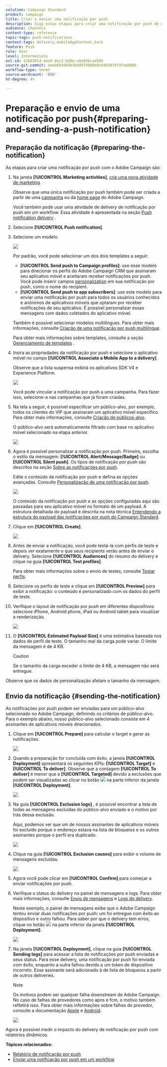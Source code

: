 ```yaml
---
solution: Campaign Standard
product: campaign
title: Criar e enviar uma notificação por push
description: Siga estas etapas para criar uma notificação por push de envio único no Adobe Campaign.
audience: channels
content-type: reference
topic-tags: push-notifications
context-tags: delivery,mobileAppContent,back
feature: Push
role: User
level: Intermediate
exl-id: 41b83014-aea9-4ec2-b20e-c0a05bcad503
source-git-commit: aeeb6b4984b3bdd974960e8c6403876fdfedd886
workflow-type: tm+mt
source-wordcount: '858'
ht-degree: 4%

---
```


# Preparação e envio de uma notificação por push{#preparing-and-sending-a-push-notification}

## Preparação da notificação {#preparing-the-notification}

As etapas para criar uma notificação por push com o Adobe Campaign são:

1. Na janela **[!UICONTROL Marketing activities]**, [crie uma nova atividade de marketing](../../start/using/marketing-activities.md#creating-a-marketing-activity).

   Observe que uma única notificação por push também pode ser criada a partir de uma [campanha](../../start/using/marketing-activities.md#creating-a-marketing-activity) ou da [home page](../../start/using/interface-description.md#home-page) do Adobe Campaign.

   Você também pode usar uma atividade de delivery de notificação por push em um workflow. Essa atividade é apresentada na seção [Push notification delivery](../../automating/using/push-notification-delivery.md) .

1. Selecione **[!UICONTROL Push notification]**.
1. Selecione um modelo.

   ![](assets/push_notif_type.png)

   Por padrão, você pode selecionar um dos dois templates a seguir:

   * **[!UICONTROL Send push to Campaign profiles]**: use esse modelo para direcionar os perfis do Adobe Campaign CRM que assinaram seu aplicativo móvel e aceitaram receber notificações por push. Você pode inserir campos [personalization](../../designing/using/personalization.md#inserting-a-personalization-field) em sua notificação por push, como o nome do recipient.
   * **[!UICONTROL Send push to app subscribers]**: use este modelo para enviar uma notificação por push para todos os usuários conhecidos e anônimos de aplicativos móveis que optaram por receber notificações de seu aplicativo. É possível personalizar essas mensagens com dados coletados do aplicativo móvel.

   Também é possível selecionar modelos multilíngues. Para obter mais informações, consulte [Criação de uma notificação por push multilíngue](../../channels/using/creating-a-multilingual-push-notification.md).

   Para obter mais informações sobre templates, consulte a seção [Gerenciamento de templates](../../start/using/marketing-activity-templates.md) .

1. Insira as propriedades da notificação por push e selecione o aplicativo móvel no campo **[!UICONTROL Associate a Mobile App to a delivery]** .

   Observe que a lista suspensa exibirá os aplicativos SDK V4 e Experience Platform.

   ![](assets/push_notif_properties.png)

   Você pode vincular a notificação por push a uma campanha. Para fazer isso, selecione-a nas campanhas que já foram criadas.

1. Na tela a seguir, é possível especificar um público-alvo, por exemplo, todos os clientes do VIP que assinaram um aplicativo móvel específico. Para obter mais informações, consulte [Criação de públicos-alvo](../../audiences/using/creating-audiences.md).

   O público-alvo será automaticamente filtrado com base no aplicativo móvel selecionado na etapa anterior.

   ![](assets/push_notif_audience.png)

1. Agora é possível personalizar a notificação por push. Primeiro, escolha o estilo da mensagem: **[!UICONTROL Alert/Message/Badge]** ou **[!UICONTROL Silent push]**. Os tipos de notificação por push são descritos na seção [Sobre as notificações por push](../../channels/using/about-push-notifications.md).

   Edite o conteúdo da notificação por push e defina as opções avançadas. Consulte [Personalização de uma notificação por push](../../channels/using/customizing-a-push-notification.md).

   ![](assets/push_notif_content.png)

   O conteúdo da notificação por push e as opções configuradas aqui são passadas para seu aplicativo móvel no formato de um payload. A estrutura detalhada do payload é descrita na nota técnica [Entendendo a estrutura do payload das notificações por push do Campaign Standard](https://helpx.adobe.com/br/campaign/kb/understanding-campaign-standard-push-notifications-payload-struc.html).

1. Clique em **[!UICONTROL Create]**.

   ![](assets/push_notif_content_2.png)

1. Antes de enviar a notificação, você pode testá-la com perfis de teste e depois ver exatamente o que seus recipients verão antes de enviar o delivery. Selecione **[!UICONTROL Audiences]** do resumo do delivery e clique na guia **[!UICONTROL Test profiles]**.

   Para obter mais informações sobre o envio de testes, consulte [Testar perfis](../../sending/using/sending-proofs.md).

1. Selecione os perfis de teste e clique em **[!UICONTROL Preview]** para exibir a notificação: o conteúdo é personalizado com os dados do perfil de teste.
1. Verifique o layout de notificação por push em diferentes dispositivos: selecione iPhone, Android phone, iPad ou Android tablet para visualizar a renderização.

   ![](assets/push_notif_preview.png)

1. O **[!UICONTROL Estimated Payload Size]** é uma estimativa baseada nos dados de perfil de teste. O tamanho real da carga pode variar. O limite da mensagem é de 4 KB.

   >[!CAUTION]
   >
   >Se o tamanho da carga exceder o limite de 4 KB, a mensagem não será entregue.

Observe que os dados de personalização afetam o tamanho da mensagem.

## Envio da notificação {#sending-the-notification}

As notificações por push podem ser enviadas para um público-alvo selecionado no Adobe Campaign, definindo os critérios de público-alvo. Para o exemplo abaixo, nosso público-alvo selecionado consiste em 4 assinantes de aplicativos móveis direcionados.

1. Clique em **[!UICONTROL Prepare]** para calcular o target e gerar as notificações.

   ![](assets/push_send_1.png)

1. Quando a preparação for concluída com êxito, a janela **[!UICONTROL Deployment]** apresentará os seguintes KPIs: **[!UICONTROL Target]** e **[!UICONTROL To deliver]**. Observe que a contagem **[!UICONTROL To deliver]** é menor que a **[!UICONTROL Targeted]** devido a exclusões que podem ser visualizadas ao clicar no botão ![](assets/lp_link_properties.png) na parte inferior da janela **[!UICONTROL Deployment]**.

   ![](assets/push_send_2.png)

1. Na guia **[!UICONTROL Exclusion logs]** , é possível encontrar a lista de todas as mensagens excluídas do público-alvo enviado e o motivo por trás dessa exclusão.

   Aqui, podemos ver que um de nossos assinantes de aplicativos móveis foi excluído porque o endereço estava na lista de bloqueios e os outros assinantes porque o perfil era duplicado.

   ![](assets/push_send_5.png)

1. Clique na guia **[!UICONTROL Exclusion causes]** para exibir o volume de mensagens excluídas.

   ![](assets/push_send_7.png)

1. Agora você pode clicar em **[!UICONTROL Confirm]** para começar a enviar notificações por push.
1. Verifique o status do delivery no painel de mensagens e logs. Para obter mais informações, consulte [Envio de mensagens](../../sending/using/confirming-the-send.md) e [Logs do delivery](../../sending/using/monitoring-a-delivery.md#delivery-logs).

   Neste exemplo, o painel de mensagens exibe que o Adobe Campaign tentou enviar duas notificações por push: um foi entregue com êxito ao dispositivo e outro falhou. Para saber por que o delivery tem erros, clique no botão ![](assets/lp_link_properties.png) na parte inferior da janela **[!UICONTROL Deployment]**.

   ![](assets/push_send_4.png)

1. Na janela **[!UICONTROL Deployment]**, clique na guia **[!UICONTROL Sending logs]** para acessar a lista de notificações por push enviadas e seus status. Para esse delivery, uma notificação por push foi enviada com êxito, enquanto a outra falhou devido a um token de dispositivo incorreto. Esse assinante será adicionado à  de lista de bloqueios a partir de outros deliveries.

   >[!NOTE]
   >
   >Os motivos podem ser qualquer falha downstream de Adobe Campaign. No caso de falhas de provedores como apns e fcm, o motivo também refletirá isso. Para obter mais informações sobre falhas do provedor, consulte a documentação [Apple](https://developer.apple.com/library/content/documentation/NetworkingInternet/Conceptual/RemoteNotificationsPG/CommunicatingwithAPNs.html) e [Android](https://firebase.google.com/docs/cloud-messaging/http-server-ref).

   ![](assets/push_send_6.png)

Agora é possível medir o impacto do delivery de notificação por push com relatórios dinâmicos.

**Tópicos relacionados:**

* [Relatório de notificação por push](../../reporting/using/push-notification-report.md)
* [Enviar uma notificação por push em um workflow](../../automating/using/push-notification-delivery.md)
